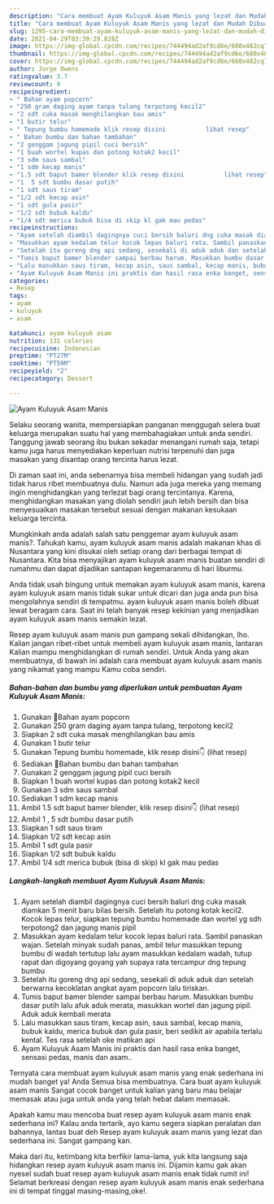 ```yaml
---
description: "Cara membuat Ayam Kuluyuk Asam Manis yang lezat dan Mudah Dibuat"
title: "Cara membuat Ayam Kuluyuk Asam Manis yang lezat dan Mudah Dibuat"
slug: 1295-cara-membuat-ayam-kuluyuk-asam-manis-yang-lezat-dan-mudah-dibuat
date: 2021-04-29T03:39:29.828Z
image: https://img-global.cpcdn.com/recipes/744494ad2af9cd6e/680x482cq70/ayam-kuluyuk-asam-manis-foto-resep-utama.jpg
thumbnail: https://img-global.cpcdn.com/recipes/744494ad2af9cd6e/680x482cq70/ayam-kuluyuk-asam-manis-foto-resep-utama.jpg
cover: https://img-global.cpcdn.com/recipes/744494ad2af9cd6e/680x482cq70/ayam-kuluyuk-asam-manis-foto-resep-utama.jpg
author: Jorge Owens
ratingvalue: 3.7
reviewcount: 9
recipeingredient:
- " Bahan ayam popcorn"
- "250 gram daging ayam tanpa tulang terpotong kecil2"
- "2 sdt cuka masak menghilangkan bau amis"
- "1 butir telur"
- " Tepung bumbu homemade klik resep disini           lihat resep"
- " Bahan bumbu dan bahan tambahan"
- "2 genggam jagung pipil cuci bersih"
- "1 buah wortel kupas dan potong kotak2 kecil"
- "3 sdm saus sambal"
- "1 sdm kecap manis"
- "1.5 sdt baput bamer blender klik resep disini           lihat resep"
- "1  5 sdt bumbu dasar putih"
- "1 sdt saus tiram"
- "1/2 sdt kecap asin"
- "1 sdt gula pasir"
- "1/2 sdt bubuk kaldu"
- "1/4 sdt merica bubuk bisa di skip kl gak mau pedas"
recipeinstructions:
- "Ayam setelah diambil dagingnya cuci bersih baluri dng cuka masak diamkan 5 menit baru bilas bersih. Setelah itu potong kotak kecil2. Kocok lepas telur, siapkan tepung bumbu homemade dan wortel yg sdh terpotong2 dan jagung manis pipil"
- "Masukkan ayam kedalam telur kocok lepas baluri rata. Sambil panaskan wajan. Setelah minyak sudah panas, ambil telur masukkan tepung bumbu di wadah tertutup lalu ayam masukkan kedalam wadah, tutup rapat dan digoyang goyang yah supaya rata tercampur dng tepung bumbu"
- "Setelah itu goreng dng api sedang, sesekali di aduk aduk dan setelah berwarna kecoklatan angkat ayam popcorn lalu tiriskan."
- "Tumis baput bamer blender sampai berbau harum. Masukkan bumbu dasar putih lalu afuk aduk merata, masukkan wortel dan jagung pipil. Aduk aduk kembali merata"
- "Lalu masukkan saus tiram, kecap asin, saus sambal, kecap manis, bubuk kaldu, merica bubuk dan gula pasir, beri sedikit air apabila terlalu kental. Tes rasa setelah oke matikan api"
- "Ayam Kuluyuk Asam Manis ini praktis dan hasil rasa enka banget, sensasi pedas, manis dan asam.."
categories:
- Resep
tags:
- ayam
- kuluyuk
- asam

katakunci: ayam kuluyuk asam 
nutrition: 131 calories
recipecuisine: Indonesian
preptime: "PT27M"
cooktime: "PT59M"
recipeyield: "2"
recipecategory: Dessert

---
```



![Ayam Kuluyuk Asam Manis](https://img-global.cpcdn.com/recipes/744494ad2af9cd6e/680x482cq70/ayam-kuluyuk-asam-manis-foto-resep-utama.jpg)

Selaku seorang wanita, mempersiapkan panganan menggugah selera buat keluarga merupakan suatu hal yang membahagiakan untuk anda sendiri. Tanggung jawab seorang ibu bukan sekadar menangani rumah saja, tetapi kamu juga harus menyediakan keperluan nutrisi terpenuhi dan juga masakan yang disantap orang tercinta harus lezat.

Di zaman  saat ini, anda sebenarnya bisa membeli hidangan yang sudah jadi tidak harus ribet membuatnya dulu. Namun ada juga mereka yang memang ingin menghidangkan yang terlezat bagi orang tercintanya. Karena, menghidangkan masakan yang diolah sendiri jauh lebih bersih dan bisa menyesuaikan masakan tersebut sesuai dengan makanan kesukaan keluarga tercinta. 



Mungkinkah anda adalah salah satu penggemar ayam kuluyuk asam manis?. Tahukah kamu, ayam kuluyuk asam manis adalah makanan khas di Nusantara yang kini disukai oleh setiap orang dari berbagai tempat di Nusantara. Kita bisa menyajikan ayam kuluyuk asam manis buatan sendiri di rumahmu dan dapat dijadikan santapan kegemaranmu di hari liburmu.

Anda tidak usah bingung untuk memakan ayam kuluyuk asam manis, karena ayam kuluyuk asam manis tidak sukar untuk dicari dan juga anda pun bisa mengolahnya sendiri di tempatmu. ayam kuluyuk asam manis boleh dibuat lewat beragam cara. Saat ini telah banyak resep kekinian yang menjadikan ayam kuluyuk asam manis semakin lezat.

Resep ayam kuluyuk asam manis pun gampang sekali dihidangkan, lho. Kalian jangan ribet-ribet untuk membeli ayam kuluyuk asam manis, lantaran Kalian mampu menghidangkan di rumah sendiri. Untuk Anda yang akan membuatnya, di bawah ini adalah cara membuat ayam kuluyuk asam manis yang nikamat yang mampu Kamu coba sendiri.

<!--inarticleads1-->

##### Bahan-bahan dan bumbu yang diperlukan untuk pembuatan Ayam Kuluyuk Asam Manis:

1. Gunakan  💞Bahan ayam popcorn
1. Gunakan 250 gram daging ayam tanpa tulang, terpotong kecil2
1. Siapkan 2 sdt cuka masak menghilangkan bau amis
1. Gunakan 1 butir telur
1. Gunakan  Tepung bumbu homemade, klik resep disini👇           (lihat resep)
1. Sediakan  💞Bahan bumbu dan bahan tambahan
1. Gunakan 2 genggam jagung pipil cuci bersih
1. Siapkan 1 buah wortel kupas dan potong kotak2 kecil
1. Gunakan 3 sdm saus sambal
1. Sediakan 1 sdm kecap manis
1. Ambil 1.5 sdt baput bamer blender, klik resep disini👇           (lihat resep)
1. Ambil 1 , 5 sdt bumbu dasar putih
1. Siapkan 1 sdt saus tiram
1. Siapkan 1/2 sdt kecap asin
1. Ambil 1 sdt gula pasir
1. Siapkan 1/2 sdt bubuk kaldu
1. Ambil 1/4 sdt merica bubuk (bisa di skip) kl gak mau pedas




<!--inarticleads2-->

##### Langkah-langkah membuat Ayam Kuluyuk Asam Manis:

1. Ayam setelah diambil dagingnya cuci bersih baluri dng cuka masak diamkan 5 menit baru bilas bersih. Setelah itu potong kotak kecil2. Kocok lepas telur, siapkan tepung bumbu homemade dan wortel yg sdh terpotong2 dan jagung manis pipil
1. Masukkan ayam kedalam telur kocok lepas baluri rata. Sambil panaskan wajan. Setelah minyak sudah panas, ambil telur masukkan tepung bumbu di wadah tertutup lalu ayam masukkan kedalam wadah, tutup rapat dan digoyang goyang yah supaya rata tercampur dng tepung bumbu
1. Setelah itu goreng dng api sedang, sesekali di aduk aduk dan setelah berwarna kecoklatan angkat ayam popcorn lalu tiriskan.
1. Tumis baput bamer blender sampai berbau harum. Masukkan bumbu dasar putih lalu afuk aduk merata, masukkan wortel dan jagung pipil. Aduk aduk kembali merata
1. Lalu masukkan saus tiram, kecap asin, saus sambal, kecap manis, bubuk kaldu, merica bubuk dan gula pasir, beri sedikit air apabila terlalu kental. Tes rasa setelah oke matikan api
1. Ayam Kuluyuk Asam Manis ini praktis dan hasil rasa enka banget, sensasi pedas, manis dan asam..




Ternyata cara membuat ayam kuluyuk asam manis yang enak sederhana ini mudah banget ya! Anda Semua bisa membuatnya. Cara buat ayam kuluyuk asam manis Sangat cocok banget untuk kalian yang baru mau belajar memasak atau juga untuk anda yang telah hebat dalam memasak.

Apakah kamu mau mencoba buat resep ayam kuluyuk asam manis enak sederhana ini? Kalau anda tertarik, ayo kamu segera siapkan peralatan dan bahannya, lantas buat deh Resep ayam kuluyuk asam manis yang lezat dan sederhana ini. Sangat gampang kan. 

Maka dari itu, ketimbang kita berfikir lama-lama, yuk kita langsung saja hidangkan resep ayam kuluyuk asam manis ini. Dijamin kamu gak akan nyesel sudah buat resep ayam kuluyuk asam manis enak tidak rumit ini! Selamat berkreasi dengan resep ayam kuluyuk asam manis enak sederhana ini di tempat tinggal masing-masing,oke!.

